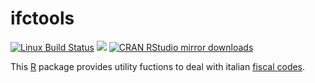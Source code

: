# ifctools

[![Linux Build Status](https://travis-ci.org/lbraglia/ifctools.svg?branch=master)](https://travis-ci.org/lbraglia/ifctools)
[![](http://www.r-pkg.org/badges/version/ifctools)](http://www.r-pkg.org/pkg/ifctools)
[![CRAN RStudio mirror downloads](http://cranlogs.r-pkg.org/badges/ifctools)](http://www.r-pkg.org/pkg/ifctools)

This [R](http://www.r-project.org/) package provides utility
fuctions to deal with italian [fiscal codes](http://en.wikipedia.org/wiki/Italian_fiscal_code_card).
